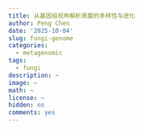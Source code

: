 ```yaml
---
title: 从基因组视角解析真菌的多样性与进化
author: Peng Chen
date: '2025-10-04'
slug: fungi-genome
categories:
  - metagenomic
tags:
  - fungi
description: ~
image: ~
math: ~
license: ~
hidden: no
comments: yes
---
```

